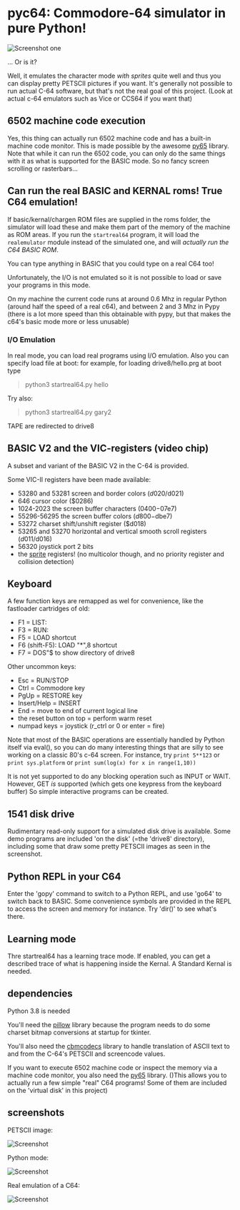 # pyc64: Commodore-64 simulator in pure Python!

![Screenshot one](demo_screenshot1.png)

... Or is it?

Well, it emulates the character mode *with sprites* quite well and thus you can display pretty PETSCII pictures if you want.
It's generally not possible to run actual C-64 software, but that's not the real goal
of this project. (Look at actual c-64 emulators such as Vice or CCS64 if you want that)


## 6502 machine code execution

Yes, this thing can actually run 6502 machine code and
has a built-in machine code monitor.
This is made possible by the awesome [py65](https://github.com/mnaberez/py65) library. 
Note that while it can run the 6502 code,
you can only do the same things with it as what is supported
for the BASIC mode. So no fancy screen scrolling or rasterbars...


## Can run the real BASIC and KERNAL roms! True C64 emulation! 

If basic/kernal/chargen ROM files are supplied in the roms folder,
the simulator will load these and make them part of the memory of the machine as ROM areas.
If you run the ``startreal64`` program, it will load the ``realemulator`` module
instead of the simulated one, and will *actually run the C64 BASIC ROM*. 

You can type anything in BASIC that you could type on a real C64 too!

Unfortunately, the I/O is not emulated so it is not possible to load or save
your programs in this mode.

On my machine the current code runs at around 0.6 Mhz in regular Python 
(around half the speed of a real c64),
and between 2 and 3 Mhz in Pypy (there is a lot more speed than this obtainable
with pypy, but that makes the c64's basic mode more or less unusable)

### I/O Emulation
In real mode, you can load real programs using I/O emulation.
Also you can specify load file at boot: for example, for loading drive8/hello.prg at boot type

> python3 startreal64.py hello

Try also:

> python3 startreal64.py gary2

TAPE are redirected to drive8



## BASIC V2 and the VIC-registers (video chip)

A subset and variant of the BASIC V2 in the C-64 is provided.

Some VIC-II registers have been made available:

- 53280 and 53281 screen and border colors ($d020/$d021)
- 646 cursor color ($0286)
- 1024-2023 the screen buffer characters ($0400-$07e7) 
- 55296-56295 the screen buffer colors ($d800-$dbe7)
- 53272 charset shift/unshift register ($d018)
- 53265 and 53270 horizontal and vertical smooth scroll registers ($d011/$d016)
- 56320 joystick port 2 bits
- the [sprite](https://www.c64-wiki.com/wiki/Sprite) registers! (no multicolor though, and no priority register and collision detection)


## Keyboard

A few function keys are remapped as wel for convenience, like the fastloader cartridges of old:

- F1 = LIST:
- F3 = RUN:
- F5 = LOAD shortcut
- F6 (shift-F5): LOAD "*",8  shortcut
- F7 = DOS"$ to show directory of drive8

Other uncommon keys:
- Esc = RUN/STOP
- Ctrl = Commodore key
- PgUp = RESTORE key
- Insert/Help = INSERT
- End = move to end of current logical line
- the reset button on top = perform warm reset
- numpad keys = joystick (r_ctrl or 0 or enter = fire)

Note that most of the BASIC operations are essentially handled by Python itself via eval(),
so you can do many interesting things that are silly to see working on a classic 80's c-64 screen.
For instance, try ``print 5**123``  or ``print sys.platform`` or ``print sum(log(x) for x in range(1,10))``

It is not yet supported to do any blocking operation such as INPUT or WAIT.
However, GET *is* supported (which gets one keypress from the keyboard buffer)
So simple interactive programs can be created.


## 1541 disk drive

Rudimentary read-only support for a simulated disk drive is available.
Some demo programs are included 'on the disk' (=the 'drive8' directory),
including some that draw some pretty PETSCII images as seen in the
screenshot.


## Python REPL in your C64

Enter the 'gopy' command to switch to a Python REPL, and use 'go64' to switch back to BASIC.
Some convenience symbols are provided in the REPL to access the screen
and memory for instance. Try 'dir()' to see what's there.


## Learning mode
Thre startreal64 has a learning trace mode.
If enabled, you can get a described trace of what is happening inside the Kernal.
A Standard Kernal is needed.


## dependencies

Python 3.8 is needed

You'll need the [pillow](https://pillow.readthedocs.io) library because 
the program needs to do some charset bitmap conversions at startup for tkinter.

You'll also need the [cbmcodecs](https://github.com/dj51d/cbmcodecs) library to handle
translation of ASCII text to and from the C-64's PETSCII and screencode values.

If you want to execute 6502 machine code or inspect the memory via a
machine code monitor, you also need the [py65](https://github.com/mnaberez/py65) library. 
()This allows you to actually run a few simple "real" C64 programs! Some of them 
are included on the 'virtual disk' in this project)

## screenshots

PETSCII image:

![Screenshot](demo_screenshot2.png)

Python mode:

![Screenshot](demo_screenshot3.png)

Real emulation of a C64:

![Screenshot](demo_screenshot4.png)
